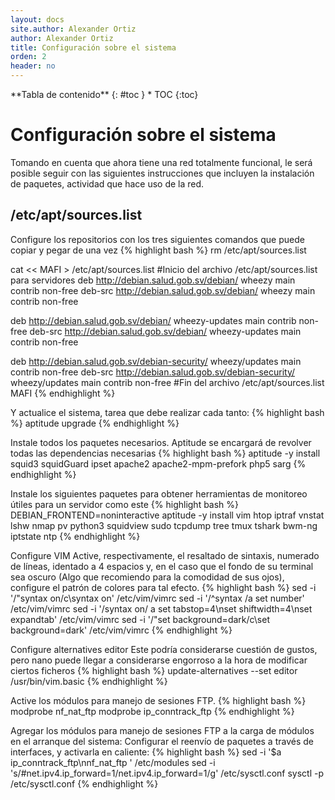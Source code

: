 ```yaml
---
layout: docs
site.author: Alexander Ortiz
author: Alexander Ortiz
title: Configuración sobre el sistema
orden: 2
header: no
---
```


<div class="panel radius" markdown="1">
**Tabla de contenido**
{: #toc }
*  TOC
{:toc}
</div>

# Configuración sobre el sistema

Tomando en cuenta que ahora tiene una red totalmente funcional, le será posible seguir con las siguientes instrucciones que incluyen la instalación de paquetes, actividad que hace uso de la red.

## /etc/apt/sources.list
Configure los repositorios con los tres siguientes comandos que puede copiar y pegar de una vez
{% highlight bash %}
rm /etc/apt/sources.list

cat << MAFI > /etc/apt/sources.list 
#Inicio del archivo /etc/apt/sources.list para servidores
deb http://debian.salud.gob.sv/debian/ wheezy main contrib non-free
deb-src http://debian.salud.gob.sv/debian/ wheezy main contrib non-free

deb http://debian.salud.gob.sv/debian/ wheezy-updates main contrib non-free
deb-src http://debian.salud.gob.sv/debian/ wheezy-updates main contrib non-free

deb http://debian.salud.gob.sv/debian-security/ wheezy/updates main contrib non-free
deb-src http://debian.salud.gob.sv/debian-security/ wheezy/updates main contrib non-free
#Fin del archivo /etc/apt/sources.list
MAFI
{% endhighlight %}

Y actualice el sistema, tarea que debe realizar cada tanto:
{% highlight bash %}
aptitude upgrade 
{% endhighlight %}

Instale todos los paquetes necesarios. Aptitude se encargará de revolver todas las dependencias necesarias
{% highlight bash %}
aptitude -y install squid3 squidGuard ipset apache2 apache2-mpm-prefork php5 sarg
{% endhighlight %}

Instale los siguientes paquetes para obtener herramientas de monitoreo útiles para un servidor como este
{% highlight bash %}
DEBIAN_FRONTEND=noninteractive aptitude -y install vim htop iptraf vnstat lshw nmap pv python3 squidview sudo tcpdump tree tmux tshark bwm-ng iptstate ntp
{% endhighlight %}

Configure VIM
Active, respectivamente, el resaltado de sintaxis, numerado de líneas,  identado a 4 espacios y, en el caso que el fondo de su terminal sea oscuro (Algo que recomiendo para la comodidad de sus ojos), configure el patrón de colores para tal efecto.
{% highlight bash %}
sed -i '/\"syntax on/c\syntax on' /etc/vim/vimrc
sed -i '/^syntax /a set number' /etc/vim/vimrc
sed -i '/syntax on/ a set tabstop=4\nset shiftwidth=4\nset expandtab' /etc/vim/vimrc
sed -i '/\"set background=dark/c\set background=dark' /etc/vim/vimrc
{% endhighlight %}

Configure alternatives editor
Este podría considerarse cuestión de gustos, pero nano puede llegar a considerarse engorroso a la hora de modificar ciertos ficheros
{% highlight bash %}
update-alternatives --set editor /usr/bin/vim.basic
{% endhighlight %}

Active los módulos para manejo de sesiones FTP.
{% highlight bash %}
modprobe nf_nat_ftp
modprobe ip_conntrack_ftp
{% endhighlight %}

Agregar los módulos para manejo de sesiones FTP  a la carga de módulos en el arranque del sistema:
Configurar el reenvío de paquetes a través de interfaces, y activarla en caliente:
{% highlight bash %}
sed -i '$a ip_conntrack_ftp\nnf_nat_ftp ' /etc/modules
sed -i 's/#net.ipv4.ip_forward=1/net.ipv4.ip_forward=1/g' /etc/sysctl.conf
sysctl -p /etc/sysctl.conf
{% endhighlight %}
